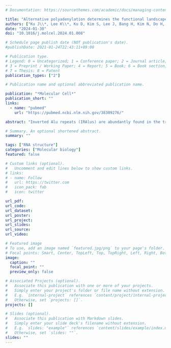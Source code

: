 ```yaml
---
# Documentation: https://sourcethemes.com/academic/docs/managing-content/

title: "Alternative polyadenylation determines the functional landscape of inverted Alu repeats"
authors: ["Ku J\\*, Lee K\\*, Ku D, Kim S, Lee J, Bang H, Kim N, Do H, **Lee H**, Lim C, Han J, **Lee YS**\\#, Kim Y\\#"]
date: "2024-01-30"
doi: "10.1016/j.molcel.2024.01.008"

# Schedule page publish date (NOT publication's date).
#publishDate: 2021-01-24T22:43:11+09:00

# Publication type.
# Legend: 0 = Uncategorized; 1 = Conference paper; 2 = Journal article;
# 3 = Preprint / Working Paper; 4 = Report; 5 = Book; 6 = Book section;
# 7 = Thesis; 8 = Patent
publication_types: ["2"]

# Publication name and optional abbreviated publication name.

publication: "*Molecular Cell*"
publication_short: ""
links:
  - name: "pubmed"
    url: "https://pubmed.ncbi.nlm.nih.gov/38309276/"

abstract: "Inverted Alu repeats (IRAlus) are abundantly found in the transcriptome, especially in introns and 3' untranslated regions (UTRs). Yet, the biological significance of IRAlus embedded in 3' UTRs remains largely unknown. Here, we find that 3' UTR IRAlus silences genes involved in essential signaling pathways. We utilize J2 antibody to directly capture and map the double-stranded RNA structure of 3' UTR IRAlus in the transcriptome. Bioinformatic analysis reveals alternative polyadenylation as a major axis of IRAlus-mediated gene regulation. Notably, the expression of mouse double minute 2 (MDM2), an inhibitor of p53, is upregulated by the exclusion of IRAlus during UTR shortening, which is exploited to silence p53 during tumorigenesis. Moreover, the transcriptome-wide UTR lengthening in neural progenitor cells results in the global downregulation of genes associated with neurodegenerative diseases, including amyotrophic lateral sclerosis, via IRAlus inclusion. Our study establishes the functional landscape of 3' UTR IRAlus and its role in human pathophysiology."

# Summary. An optional shortened abstract.
summary: ""

tags: ["RNA structure"]
categories: ["Molecular biology"]
featured: false

# Custom links (optional).
#   Uncomment and edit lines below to show custom links.
# links:
# - name: Follow
#   url: https://twitter.com
#   icon_pack: fab
#   icon: twitter

url_pdf:
url_code:
url_dataset:
url_poster:
url_project:
url_slides:
url_source:
url_video:

# Featured image
# To use, add an image named `featured.jpg/png` to your page's folder.
# Focal points: Smart, Center, TopLeft, Top, TopRight, Left, Right, BottomLeft, Bottom, BottomRight.
image:
  caption: ""
  focal_point: ""
  preview_only: false

# Associated Projects (optional).
#   Associate this publication with one or more of your projects.
#   Simply enter your project's folder or file name without extension.
#   E.g. `internal-project` references `content/project/internal-project/index.md`.
#   Otherwise, set `projects: []`.
projects: []

# Slides (optional).
#   Associate this publication with Markdown slides.
#   Simply enter your slide deck's filename without extension.
#   E.g. `slides: "example"` references `content/slides/example/index.md`.
#   Otherwise, set `slides: ""`.
slides: ""
---
```

